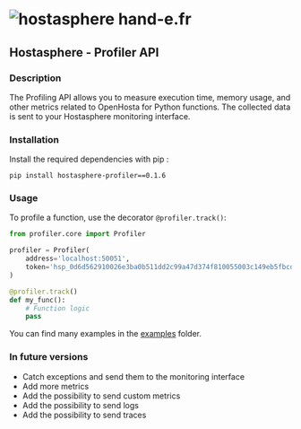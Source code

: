 # ![hostasphere](https://avatars.githubusercontent.com/u/164780978?s=30 "logo") hand-e.fr

## Hostasphere - Profiler API

### Description
The Profiling API allows you to measure execution time, memory usage, 
and other metrics related to OpenHosta for Python functions. 
The collected data is sent to your Hostasphere monitoring interface.

### Installation
Install the required dependencies with pip :
```schell
pip install hostasphere-profiler==0.1.6
```

### Usage
To profile a function, use the decorator `@profiler.track()`:

```python
from profiler.core import Profiler

profiler = Profiler(
    address='localhost:50051',
    token='hsp_0d6d562910026e3ba0b511dd2c99a47d374f810055003c149eb5fbcdad693319'
)

@profiler.track()
def my_func():
    # Function logic
    pass
```
You can find many examples in the [examples](https://github.com/hand-e-fr/hostasphere/tree/main/api/python3/examples) folder.

### In future versions
- Catch exceptions and send them to the monitoring interface
- Add more metrics
- Add the possibility to send custom metrics
- Add the possibility to send logs
- Add the possibility to send traces
